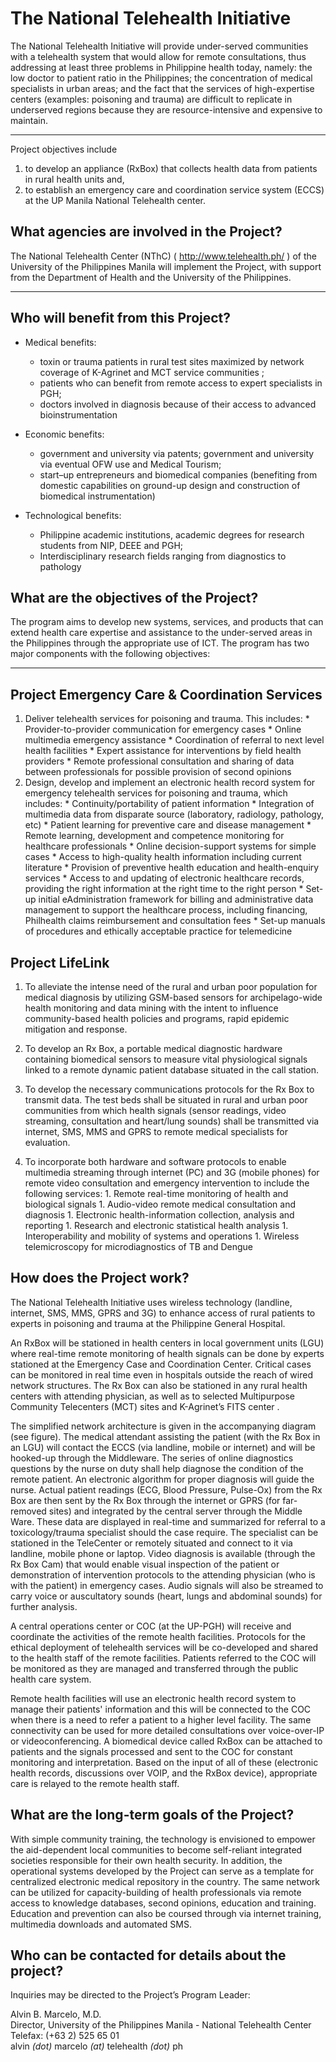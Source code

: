 # The National Telehealth Initiative #
The National Telehealth Initiative will provide under-served communities with a telehealth system that would allow for remote consultations, thus addressing at least three problems in Philippine health today, namely: the low doctor to patient ratio in the Philippines; the concentration of medical specialists in urban areas; and the fact that the services of high-expertise centers (examples: poisoning and trauma) are difficult to replicate in underserved regions because they are resource-intensive and expensive to maintain.


---

Project objectives include
  1. to develop an appliance (RxBox) that collects health data from patients in rural health units and,
  1. to establish an emergency care and coordination service system (ECCS) at the UP Manila National Telehealth center.

## What agencies are involved in the Project? ##
The National Telehealth Center (NThC) ( http://www.telehealth.ph/ ) of the University of the Philippines Manila will implement the Project, with support from the Department of Health and the University of the Philippines.


---

## Who will benefit from this Project? ##
  * Medical benefits:
    * toxin or trauma patients in rural test sites maximized by network coverage of K-Agrinet and MCT service communities ;
    * patients who can benefit from remote access to expert specialists in PGH;
    * doctors involved in diagnosis because of their access to advanced bioinstrumentation

  * Economic benefits:
    * government and university via patents; government and university via eventual OFW use and Medical Tourism;
    * start–up entrepreneurs and biomedical companies (benefiting from domestic capabilities on ground-up design and construction of biomedical instrumentation)

  * Technological benefits:
    * Philippine academic institutions, academic degrees for research students from NIP, DEEE and PGH;
    * Interdisciplinary research fields ranging from diagnostics to pathology

## What are the objectives of the Project? ##
The program aims to develop new systems, services, and products that can extend health care expertise and assistance to the under-served areas in the Philippines through the appropriate use of ICT. The program has two major components with the following objectives:


---


## Project Emergency Care & Coordination Services ##

  1. Deliver telehealth services for poisoning and trauma. This includes:
    * Provider-to-provider communication for emergency cases
    * Online multimedia emergency assistance
    * Coordination of referral to next level health facilities
    * Expert assistance for interventions by field health providers
    * Remote professional consultation and sharing of data between professionals for possible provision of second opinions
  1. Design, develop and implement an electronic health record system for emergency telehealth services for poisoning and trauma, which includes:
    * Continuity/portability of patient information
    * Integration of multimedia data from disparate source (laboratory, radiology, pathology, etc)
    * Patient learning for preventive care and disease management
    * Remote learning, development and competence monitoring for healthcare professionals
    * Online decision-support systems for simple cases
    * Access to high-quality health information including current literature
    * Provision of preventive health education and health-enquiry services
    * Access to and updating of electronic healthcare records, providing the right information at the right time to the right person
    * Set-up initial eAdministration framework for billing and administrative data management to support the healthcare process, including financing, Philhealth claims reimbursement and consultation fees
    * Set-up manuals of procedures and ethically acceptable practice for telemedicine

## Project LifeLink ##
  1. To alleviate the intense need of the rural and urban poor population for medical diagnosis by utilizing GSM-based sensors for archipelago-wide health monitoring and data mining with the intent to influence community-based health policies and programs, rapid epidemic mitigation and response.

  1. To develop an Rx Box, a portable medical diagnostic hardware containing biomedical sensors to measure vital physiological signals linked to a remote dynamic patient database situated in the call station.

  1. To develop the necessary communications protocols for the Rx Box to transmit data. The test beds shall be situated in rural and urban poor communities from which health signals (sensor readings, video streaming, consultation and heart/lung sounds) shall be transmitted via internet, SMS, MMS and GPRS to remote medical specialists for evaluation.

  1. To incorporate both hardware and software protocols to enable multimedia streaming through internet (PC) and 3G (mobile phones) for remote video consultation and emergency intervention to include the following services:
    1. Remote real-time monitoring of health and biological signals
    1. Audio-video remote medical consultation and diagnosis
    1. Electronic health-information collection, analysis and reporting
    1. Research and electronic statistical health analysis
    1. Interoperability and mobility of systems and operations
    1. Wireless telemicroscopy for microdiagnostics of TB and Dengue

## How does the Project work? ##
The National Telehealth Initiative uses wireless technology (landline, internet, SMS, MMS, GPRS and 3G) to enhance access of rural patients to experts in poisoning and trauma at the Philippine General Hospital.

An RxBox will be stationed in health centers in local government units (LGU) where real-time remote monitoring of health signals can be done by experts stationed at the Emergency Case and Coordination Center.  Critical cases can be monitored in real time even in hospitals outside the reach of wired network structures. The Rx Box can also be stationed in any rural health centers with attending physician, as well as to selected Multipurpose Community Telecenters (MCT) sites and K-Agrinet’s FITS center .

The simplified network architecture is given in the accompanying diagram (see figure). The medical attendant assisting the patient (with the Rx Box in an LGU) will contact the ECCS (via landline, mobile or internet) and will be hooked-up through the Middleware. The series of online diagnostics questions by the nurse on duty shall help diagnose the condition of the remote patient. An electronic algorithm for proper diagnosis will guide the nurse. Actual patient readings (ECG, Blood Pressure, Pulse-Ox) from the Rx Box are then sent by the Rx Box through the internet or GPRS (for far-removed sites) and integrated by the central server through the Middle Ware. These data are displayed in real-time and summarized for referral to a toxicology/trauma specialist should the case require. The specialist can be stationed in the TeleCenter or remotely situated and connect to it via landline, mobile phone or laptop. Video diagnosis is available (through the Rx Box Cam) that would enable visual inspection of the patient or demonstration of intervention protocols to the attending physician (who is with the patient) in emergency cases. Audio signals will also be streamed to carry voice or auscultatory sounds (heart, lungs and abdominal sounds) for further analysis.

A central operations center or COC (at the UP-PGH) will receive and coordinate the activities of the remote health facilities. Protocols for the ethical deployment of telehealth services will be co-developed and shared to the health staff of the remote facilities. Patients referred to the COC will be monitored as they are managed and transferred through the public health care system.

Remote health facilities will use an electronic health record system to manage their patients' information and this will be connected to the COC when there is a need to refer a patient to a higher level facility. The same connectivity can be used for more detailed consultations over voice-over-IP or videoconferencing.  A biomedical device called RxBox can be attached to patients and the signals processed and sent to the COC for constant monitoring and interpretation. Based on the input of all of these (electronic health records, discussions over VOIP, and the RxBox device), appropriate care is relayed to the remote health staff.

## What are the long-term goals of the Project? ##

With simple community training, the technology is envisioned to empower the aid-dependent local communities to become self-reliant integrated societies responsible for their own health security. In addition, the operational systems developed by the Project can serve as a template for centralized electronic medical repository in the country. The same network can be utilized for capacity-building of health professionals via remote access to knowledge databases, second opinions, education and training. Education and prevention can also be coursed through via internet training, multimedia downloads and automated SMS.

## Who can be contacted for details about the project? ##

Inquiries may be directed to the Project’s Program Leader:

Alvin B. Marcelo, M.D.<br>
Director, University of the Philippines Manila - National Telehealth Center<br>
Telefax: (+63 2) 525 65 01<br>
alvin <i>(dot)</i> marcelo <i>(at)</i> telehealth <i>(dot)</i> ph<br>


